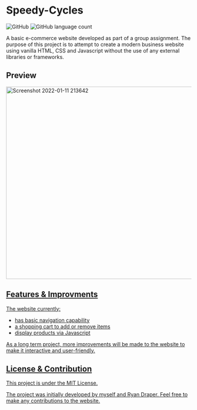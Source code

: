 # Speedy-Cycles

![GitHub](https://img.shields.io/github/license/undisputedcoder/Speedy-Cycles?style=flat-square)
![GitHub language count](https://img.shields.io/github/languages/count/undisputedcoder/Speedy-Cycles?style=flat-square)

A basic e-commerce website developed as part of a group assignment. The purpose of this project is to attempt to create a modern business website using vanilla HTML, CSS and Javascript without the use of any external libraries or frameworks.

## Preview
<a data-flickr-embed="true" href="https://www.flickr.com/photos/194810959@N06/51814325211/in/dateposted-public/" title="Screenshot 2022-01-11 213642"><img src="https://live.staticflickr.com/65535/51814325211_99fd0fede2_k.jpg" width="1024" height="521" alt="Screenshot 2022-01-11 213642">

## Features & Improvments
The website currently:
- has basic navigation capability
- a shopping cart to add or remove items
- display products via Javascript

As a long term project, more improvements will be made to the website to make it interactive and user-friendly.

## License & Contribution
This project is under the MIT License. 

The project was initially developed by myself and Ryan Draper. Feel free to make any contributions to the website.

